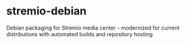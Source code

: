 # stremio-debian
Debian packaging for Stremio media center - modernized for current distributions with automated builds and repository hosting
